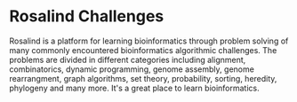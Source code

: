 # Rosalind Challenges
Rosalind is a platform for learning bioinformatics through problem solving of many commonly encountered bioinformatics algorithmic challenges. The problems are divided in different categories including alignment, combinatorics, dynamic programming, genome assembly, genome rearrangment, graph algorithms, set theory, probability, sorting, heredity, phylogeny and many more. It's a great place to learn bioinformatics.
